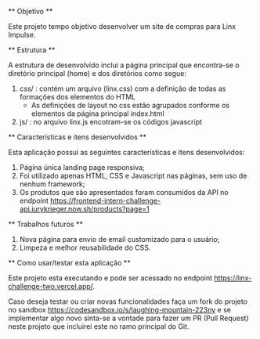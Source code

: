 ** Objetivo **

Este projeto tempo objetivo desenvolver um site de compras para Linx Impulse.

** Estrutura **

A estrutura de desenvolvido inclui a página principal que encontra-se o diretório principal (home) e dos diretórios como segue:

1. css/ : contém um arquivo (linx.css) com a definição de todas as formações dos elementos do HTML
   - As definições de layout no css estão agrupados conforme os elementos da página principal index.html
2. js/ : no arquivo linx.js encotram-se os códigos javascript

** Características e itens desenvolvidos **

Esta aplicação possui as seguintes características e itens desenvolvidos:

1. Página única landing page responsiva;
2. Foi utilizado apenas HTML, CSS e Javascript nas páginas, sem uso de nenhum framework;
3. Os produtos que são apresentados foram consumidos da API no endpoint https://frontend-intern-challenge-api.iurykrieger.now.sh/products?page=1

** Trabalhos futuros **

1. Nova página para envio de email customizado para o usuário;
2. Limpeza e melhor reusabilidade do CSS.

** Como usar/testar esta aplicação **

Este projeto esta executando e pode ser acessado no endpoint https://linx-challenge-two.vercel.app/.

Caso deseja testar ou criar novas funcionalidades faça um fork do projeto no sandbox https://codesandbox.io/s/laughing-mountain-223ny e se implementar algo novo sinta-se a vontade para fazer um PR (Pull Request) neste projeto que incluirei este no ramo principal do Git.
